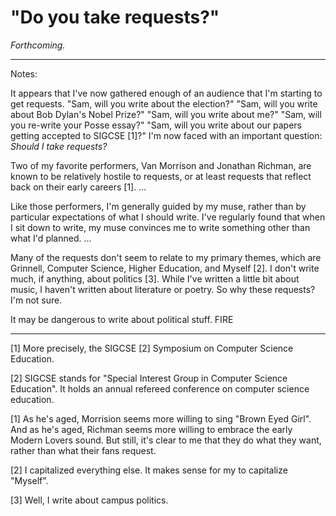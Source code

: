 "Do you take requests?"
=======================

*Forthcoming.*

---

Notes:

It appears that I've now gathered enough of an audience that I'm starting
to get requests.  "Sam, will you write about the election?"  "Sam, will
you write about Bob Dylan's Nobel Prize?"  "Sam, will you write about me?"
"Sam, will you re-write your Posse essay?"  "Sam, will you write about
our papers getting accepted to SIGCSE [1]?"  I'm now faced with an important
question: *Should I take requests?*

Two of my favorite performers, Van Morrison and Jonathan Richman, are
known to be relatively hostile to requests, or at least requests that
reflect back on their early careers [1]. ...

Like those performers, I'm generally guided by my muse, rather than by
particular expectations of what I should write.  I've regularly found that
when I sit down to write, my muse convinces me to write something other
than what I'd planned. ...

Many of the requests don't seem to relate to my primary themes, which
are Grinnell, Computer Science, Higher Education, and Myself [2].
I don't write much, if anything, about politics [3].  While I've
written a little bit about music, I haven't written about literature
or poetry.  So why these requests?  I'm not sure.

It may be dangerous to write about political stuff.  FIRE

---

[1] More precisely, the SIGCSE [2] Symposium on Computer Science Education.

[2] SIGCSE stands for "Special Interest Group in Computer Science
Education".  It holds an annual refereed conference on computer science
education.

[1] As he's aged, Morrision seems more willing to sing "Brown Eyed Girl".
And as he's aged, Richman seems more willing to embrace the early Modern
Lovers sound.  But still, it's clear to me that they do what they want,
rather than what their fans request.

[2] I capitalized everything else.  It makes sense for my to capitalize
"Myself".

[3] Well, I write about campus politics.

